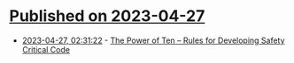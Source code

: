 # [Published on 2023-04-27](index.md)

* [2023-04-27, 02:31:22](https://lobste.rs/s/1llv4p/power_ten_rules_for_developing_safety) - [The Power of Ten – Rules for Developing Safety Critical Code](https://spinroot.com/gerard/pdf/P10.pdf)
